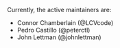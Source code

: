 Currently, the active maintainers are:

- Connor Chamberlain (@LCVcode)
- Pedro Castillo (@peterctl)
- John Lettman (@johnlettman)
